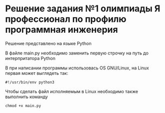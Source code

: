 # Решение задания №1 олимпиады Я профессионал по профилю программная инженерия

Решение представлено на языке Python

В файле main.py необходимо заменить первую строчку на путь до интерпритатора Python

В при написании программы использовась OS GNU/Linux, на Linux первая может выглядеть так:
```
#!/usr/bin/env python3
```

Чтобы сделать файл исполняемым в Linux необходимо также выполнить команду
```
chmod +x main.py
```